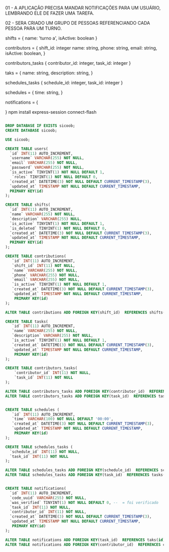 01 - A APLICAÇÃO PRECISA MANDAR NOTIFICAÇÕES PARA UM USUÁRIO, LEMBRANDO ELE DE
FAZER UMA TAREFA.

02 - SERA CRIADO UM GRUPO DE PESSOAS REFERENCIANDO CADA PESSOA PARA UM TURNO.

shifts = {
name: 'turno a',
isActive: boolean
}

contributors =
{
shift_id: integer
name: string,
phone: string,
email: string,
isActive: boolean,
}

contributors_tasks {
contributor_id: integer,
task_id: integer
}

taks =
{
name: string,
description: string,
}

schedules_tasks {
schedule_id: integer,
task_id: integer
}

schedules = {
time: string,
}

notifications = {

}
npm install express-session connect-flash
```sql

DROP DATABASE IF EXISTS sicoob;
CREATE DATABASE sicoob;

USE sicoob;

CREATE TABLE users(
  `id` INT(11) AUTO_INCREMENT,
  `username` VARCHAR(255) NOT NULL,
  `email` VARCHAR(255) NOT NULL,
  `password` VARCHAR(255) NOT NULL,
  `is_active` TINYINT(1) NOT NULL DEFAULT 1,
   `roles` TINYINT(1) NOT NULL DEFAULT 0,
  `created_at` DATETIME(3) NOT NULL DEFAULT CURRENT_TIMESTAMP(3),
  `updated_at` TIMESTAMP NOT NULL DEFAULT CURRENT_TIMESTAMP,
  PRIMARY KEY(id)
);

CREATE TABLE shifts(
  `id` INT(11) AUTO_INCREMENT,
  `name` VARCHAR(255) NOT NULL,
  `description` VARCHAR(255) NULL,
  `is_active` TINYINT(1) NOT NULL DEFAULT 1,
  `is_deleted` TINYINT(1) NOT NULL DEFAULT 0,
  `created_at` DATETIME(3) NOT NULL DEFAULT CURRENT_TIMESTAMP(3),
  `updated_at` TIMESTAMP NOT NULL DEFAULT CURRENT_TIMESTAMP,
  PRIMARY KEY(id)
);

CREATE TABLE contributions(
   `id` INT(11) AUTO_INCREMENT,
   `shift_id` INT(11) NOT NULL,
   `name` VARCHAR(255) NOT NULL,
   `phone` VARCHAR(255) NOT NULL,
   `email` VARCHAR(255) NOT NULL,
   `is_active` TINYINT(1) NOT NULL DEFAULT 1,
   `created_at` DATETIME(3) NOT NULL DEFAULT CURRENT_TIMESTAMP(3),
   `updated_at` TIMESTAMP NOT NULL DEFAULT CURRENT_TIMESTAMP,
    PRIMARY KEY(id)
);

ALTER TABLE contributions ADD FOREIGN KEY(shift_id)  REFERENCES shifts(id);

CREATE TABLE tasks(
   `id` INT(11) AUTO_INCREMENT,
   `name` VARCHAR(255) NOT NULL,
   `description` VARCHAR(255) NOT NULL,
   `is_active` TINYINT(1) NOT NULL DEFAULT 1,
   `created_at` DATETIME(3) NOT NULL DEFAULT CURRENT_TIMESTAMP(3),
   `updated_at` TIMESTAMP NOT NULL DEFAULT CURRENT_TIMESTAMP,
    PRIMARY KEY(id)
);

CREATE TABLE contributors_tasks(
    `contributor_id` INT(11) NOT NULL,
    `task_id` INT(11) NOT NULL
);

ALTER TABLE contributors_tasks ADD FOREIGN KEY(contributor_id)  REFERENCES contributions(id);
ALTER TABLE contributors_tasks ADD FOREIGN KEY(task_id)  REFERENCES tasks(id);


CREATE TABLE schedules (
   `id` INT(11) AUTO_INCREMENT,
   `time` VARCHAR(100) NOT NULL DEFAULT '00:00',
   `created_at` DATETIME(3) NOT NULL DEFAULT CURRENT_TIMESTAMP(3),
   `updated_at` TIMESTAMP NOT NULL DEFAULT CURRENT_TIMESTAMP,
    PRIMARY KEY(id)
);

CREATE TABLE schedules_tasks (
  `schedule_id` INT(11) NOT NULL,
  `task_id` INT(11) NOT NULL
);

ALTER TABLE schedules_tasks ADD FOREIGN KEY(schedule_id)  REFERENCES schedules(id);
ALTER TABLE schedules_tasks ADD FOREIGN KEY(task_id)  REFERENCES tasks(id);


CREATE TABLE notifications(
  `id` INT(11) AUTO_INCREMENT,
  `code_uuid` VARCHAR(255) NOT NULL,
  `was_verified` TINYINT(1) NOT NULL DEFAULT 0, --  = foi verificado
  `task_id` INT(11) NOT NULL,
  `contributor_id` INT(11) NOT NULL,
  `created_at` DATETIME(3) NOT NULL DEFAULT CURRENT_TIMESTAMP(3),
  `updated_at` TIMESTAMP NOT NULL DEFAULT CURRENT_TIMESTAMP,
   PRIMARY KEY(id)
);

ALTER TABLE notifications ADD FOREIGN KEY(task_id)  REFERENCES taks(id);
ALTER TABLE notifications ADD FOREIGN KEY(contributor_id)  REFERENCES contributions(id);



```
